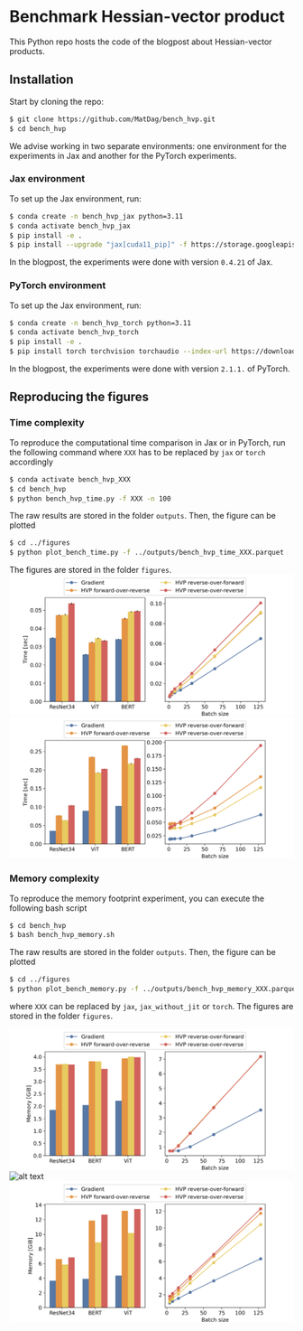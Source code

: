 # Benchmark Hessian-vector product

This Python repo hosts the code of the blogpost about Hessian-vector products.

## Installation

Start by cloning the repo:
```bash
$ git clone https://github.com/MatDag/bench_hvp.git
$ cd bench_hvp
```
We advise working in two separate environments: one environment for the experiments in Jax and another for the PyTorch experiments.

### Jax environment
To set up the Jax environment, run:
```bash
$ conda create -n bench_hvp_jax python=3.11
$ conda activate bench_hvp_jax
$ pip install -e .
$ pip install --upgrade "jax[cuda11_pip]" -f https://storage.googleapis.com/jax-releases/jax_cuda_releases.html
```
In the blogpost, the experiments were done with version `0.4.21` of Jax.

### PyTorch environment
To set up the Jax environment, run:
```bash
$ conda create -n bench_hvp_torch python=3.11
$ conda activate bench_hvp_torch
$ pip install -e .
$ pip install torch torchvision torchaudio --index-url https://download.pytorch.org/whl/cu118
```
In the blogpost, the experiments were done with version `2.1.1.` of PyTorch.


## Reproducing the figures 

### Time complexity

To reproduce the computational time comparison in Jax or in PyTorch, run the following command where `XXX` has to be replaced by `jax` or `torch` accordingly

```bash
$ conda activate bench_hvp_XXX
$ cd bench_hvp
$ python bench_hvp_time.py -f XXX -n 100
```

The raw results are stored in the folder `outputs`. Then, the figure can be plotted 
```bash
$ cd ../figures
$ python plot_bench_time.py -f ../outputs/bench_hvp_time_XXX.parquet
```

The figures are stored in the folder `figures`.
![alt text](https://github.com/MatDag/bench_hvp/blob/main/figures/bench_hvp_time_jax.png)
![alt text](https://github.com/MatDag/bench_hvp/blob/main/figures/bench_hvp_time_torch.png)

### Memory complexity

To reproduce the memory footprint experiment, you can execute the following bash script

```bash
$ cd bench_hvp
$ bash bench_hvp_memory.sh
```

The raw results are stored in the folder `outputs`. Then, the figure can be plotted 
```bash
$ cd ../figures
$ python plot_bench_memory.py -f ../outputs/bench_hvp_memory_XXX.parquet
```
where `XXX` can be replaced by `jax`, `jax_without_jit` or `torch`.
The figures are stored in the folder `figures`.

![alt text](https://github.com/MatDag/bench_hvp/blob/main/figures/bench_hvp_memory_jax.png)
![alt text](https://github.com/MatDag/bench_hvp/blob/main/figures/bench_hvp_memory_jax_without_memory.png)
![alt text](https://github.com/MatDag/bench_hvp/blob/main/figures/bench_hvp_memory_torch.png)
